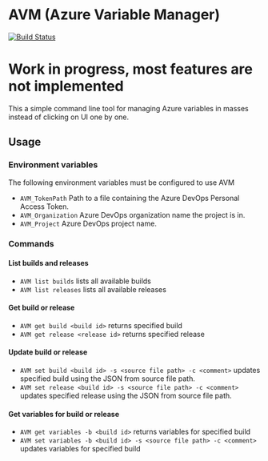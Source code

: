 # AVM (Azure Variable Manager)
[![Build Status](https://haapanen.visualstudio.com/AVM/_apis/build/status/haapanen.avm?branchName=master)](https://haapanen.visualstudio.com/AVM/_build/latest?definitionId=5&branchName=master)
# Work in progress, most features are not implemented

This a simple command line tool for managing Azure variables in masses instead of clicking on UI one by one.

## Usage

### Environment variables

The following environment variables must be configured to use AVM

- `AVM_TokenPath` Path to a file containing the Azure DevOps Personal Access Token.
- `AVM_Organization` Azure DevOps organization name the project is in.
- `AVM_Project` Azure DevOps project name.

### Commands

#### List builds and releases

- `AVM list builds` lists all available builds
- `AVM list releases` lists all available releases

#### Get build or release

- `AVM get build <build id>` returns specified build
- `AVM get release <release id>` returns specified release

#### Update build or release

- `AVM set build <build id> -s <source file path> -c <comment>` updates specified build using the JSON from source file path.
- `AVM set release <build id> -s <source file path> -c <comment>` updates specified release using the JSON from source file path.

#### Get variables for build or release

- `AVM get variables -b <build id>` returns variables for specified build
- `AVM set variables -b <build id> -s <source file path> -c <comment>` updates variables for specified build
